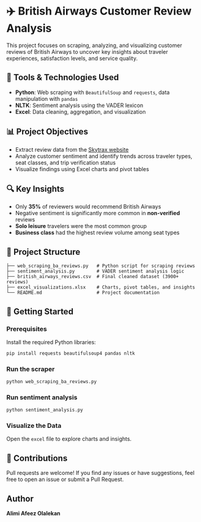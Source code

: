 # ✈️ British Airways Customer Review Analysis

This project focuses on scraping, analyzing, and visualizing customer reviews of British Airways to uncover key insights about traveler experiences, satisfaction levels, and service quality.

## 🧰 Tools & Technologies Used
- **Python**: Web scraping with `BeautifulSoup` and `requests`, data manipulation with `pandas`
- **NLTK**: Sentiment analysis using the VADER lexicon
- **Excel**: Data cleaning, aggregation, and visualization

## 📊 Project Objectives
- Extract review data from the [Skytrax website](https://www.airlinequality.com/airline-reviews/british-airways)
- Analyze customer sentiment and identify trends across traveler types, seat classes, and trip verification status
- Visualize findings using Excel charts and pivot tables

## 🔍 Key Insights
- Only **35%** of reviewers would recommend British Airways
- Negative sentiment is significantly more common in **non-verified** reviews
- **Solo leisure** travelers were the most common group
- **Business class** had the highest review volume among seat types

## 📁 Project Structure
```
├── web_scraping_ba_reviews.py   # Python script for scraping reviews
├── sentiment_analysis.py        # VADER sentiment analysis logic
├── british_airways_reviews.csv  # Final cleaned dataset (3900+ reviews)
├── excel_visualizations.xlsx    # Charts, pivot tables, and insights
└── README.md                    # Project documentation
```

## 🚀 Getting Started

### Prerequisites
Install the required Python libraries:
```bash
pip install requests beautifulsoup4 pandas nltk
```

### Run the scraper
```python
python web_scraping_ba_reviews.py
```

### Run sentiment analysis
```python
python sentiment_analysis.py
```

### Visualize the Data
Open the `excel` file to explore charts and insights.

## 🤝 Contributions
Pull requests are welcome! If you find any issues or have suggestions, feel free to open an issue or submit a Pull Request.

## Author
**Alimi Afeez Olalekan**
